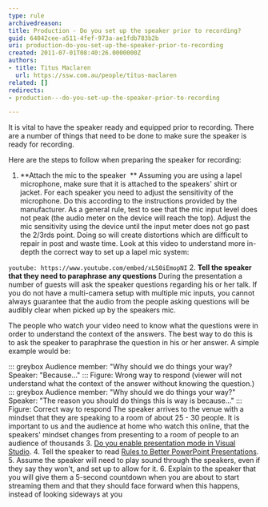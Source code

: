 ```yaml
---
type: rule
archivedreason: 
title: Production - Do you set up the speaker prior to recording?
guid: 64042cee-a511-4fef-973a-ae1fdb783b2b
uri: production-do-you-set-up-the-speaker-prior-to-recording
created: 2011-07-01T08:40:26.0000000Z
authors:
- title: Titus Maclaren
  url: https://ssw.com.au/people/titus-maclaren
related: []
redirects:
- production---do-you-set-up-the-speaker-prior-to-recording

---
```


It is vital to have the speaker ready and equipped prior to recording. There are a number of things that need to be done to make sure the speaker is ready for recording.

<!--endintro-->

Here are the steps to follow when preparing the speaker for recording:

1. **Attach the mic to the speaker  ** 
Assuming you are using a lapel microphone, make sure that it is attached to the speakers' shirt or jacket. For each speaker you need to adjust the sensitivity of the microphone. Do this according to the instructions provided by the manufacturer. As a general rule, test to see that the mic input level does not peak (the audio meter on the device will reach the top). Adjust the mic sensitivity using the device until the input meter does not go past the 2/3rds point. Doing so will create distortions which are difficult to repair in post and waste time.
    Look at this video to understand more in-depth the correct way to set up a lapel mic system:


`youtube: https://www.youtube.com/embed/xLS0iEmopNI`
2. **Tell the speaker that they need to paraphrase any questions** 
During the presentation a number of guests will ask the speaker questions regarding his or her talk. If you do not have a multi-camera setup with multiple mic inputs, you cannot always guarantee that the audio from the people asking questions will be audibly clear when picked up by the speakers mic.
 
The people who watch your video need to know what the questions were in order to understand the context of the answers. The best way to do this is to ask the speaker to paraphrase the question in his or her answer. A simple example would be:

::: greybox
Audience member: "Why should we do things your way?
Speaker: "Because..."
:::
Figure: Wrong way to respond (viewer will not understand what the context of the answer without knowing the question.)
::: greybox
Audience member: "Why should we do things your way?"
Speaker: "The reason you should do things this is way is because..."
:::
Figure: Correct way to respond    The speaker arrives to the venue with a mindset that they are speaking to a room of about 25 - 30 people. It is important to us and the audience at home who watch this online, that the speakers' mindset changes from presenting to a room of people to an audience of thousands
3. [Do you enable presentation mode in Visual Studio](/enable-presentation-mode-in-visual-studio).
4. Tell the speaker to read  [Rules to Better PowerPoint Presentations](https&#58;//www.google.com.au/url?sa=t&amp;rct=j&amp;q=&amp;esrc=s&amp;source=web&amp;cd=8&amp;cad=rja&amp;ved=0CHMQFjAH&amp;url=http&#58;//www.ssw.com.au/ssw/standards/Rules/RulesToBetterPowerpointPresentations.aspx&amp;ei=ue-GUdiyNueWiQedlICQBg&amp;usg=AFQjCNGvMOBZ3W-Ri29auNajyEjSPzX9oA&amp;sig2=9Is7_Z_fo0VGQt9r5SZpOg&amp;bvm=bv.45960087%2cd.aGc).
5. Assume the speaker will need to play sound through the speakers, even if they say they won't, and set up to allow for it.
6. Explain to the speaker that you will give them a 5-second countdown when you are about to start streaming them and that they should face forward when this happens, instead of looking sideways at you
